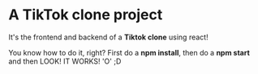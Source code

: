 # A TikTok clone project

It's the frontend and backend of a **Tiktok clone** using react!

You know how to do it, right? First do a **npm install**, then do a **npm start** and then LOOK! IT WORKS! 'O' ;D
